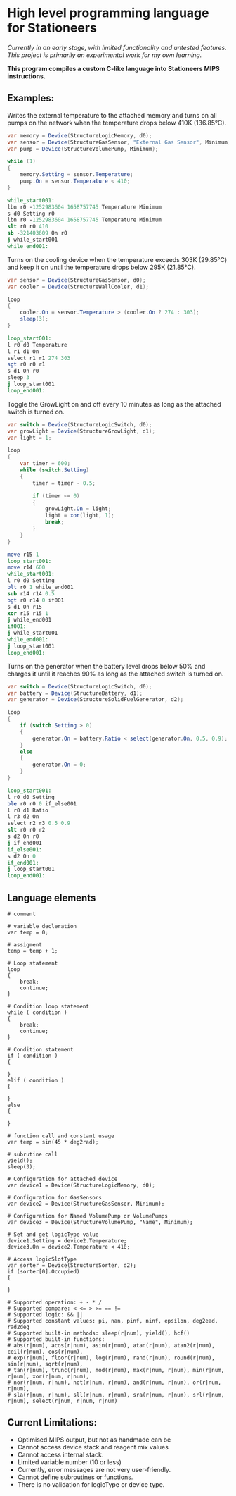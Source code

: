 # High level programming language for Stationeers

_Currently in an early stage, with limited functionality and untested features._\
_This project is primarily an experimental work for my own learning._

__This program compiles a custom C-like language into Stationeers MIPS instructions.__

## Examples:

Writes the external temperature to the attached memory and turns on all pumps on the network when the temperature drops below 410K (136.85°C).
```csharp
var memory = Device(StructureLogicMemory, d0);
var sensor = Device(StructureGasSensor, "External Gas Sensor", Minimum);
var pump = Device(StructureVolumePump, Minimum);

while (1)
{
	memory.Setting = sensor.Temperature;
	pump.On = sensor.Temperature < 410;
}
```

```mips
while_start001:
lbn r0 -1252983604 1658757745 Temperature Minimum
s d0 Setting r0
lbn r0 -1252983604 1658757745 Temperature Minimum
slt r0 r0 410
sb -321403609 On r0
j while_start001
while_end001:
```

Turns on the cooling device when the temperature exceeds 303K (29.85°C) and keep it on until the temperature drops below 295K (21.85°C).
```csharp
var sensor = Device(StructureGasSensor, d0);
var cooler = Device(StructureWallCooler, d1);

loop
{
	cooler.On = sensor.Temperature > (cooler.On ? 274 : 303);
	sleep(3);
}
```

```mips
loop_start001:
l r0 d0 Temperature
l r1 d1 On
select r1 r1 274 303
sgt r0 r0 r1
s d1 On r0
sleep 3
j loop_start001
loop_end001:
```

Toggle the GrowLight on and off every 10 minutes as long as the attached switch is turned on.
```csharp
var switch = Device(StructureLogicSwitch, d0);
var growLight = Device(StructureGrowLight, d1);
var light = 1;

loop
{
	var timer = 600;
	while (switch.Setting)
	{
		timer = timer - 0.5;

		if (timer <= 0)
		{
			growLight.On = light;
			light = xor(light, 1);
			break;
		}
	}
}
```

```mips
move r15 1
loop_start001:
move r14 600
while_start001:
l r0 d0 Setting
blt r0 1 while_end001
sub r14 r14 0.5
bgt r0 r14 0 if001
s d1 On r15
xor r15 r15 1
j while_end001
if001:
j while_start001
while_end001:
j loop_start001
loop_end001:
```

Turns on the generator when the battery level drops below 50% and charges it until it reaches 90% as long as the attached switch is turned on.
```csharp
var switch = Device(StructureLogicSwitch, d0);
var battery = Device(StructureBattery, d1);
var generator = Device(StructureSolidFuelGenerator, d2);

loop
{
	if (switch.Setting > 0)
	{
		generator.On = battery.Ratio < select(generator.On, 0.5, 0.9);
	} 
	else 
	{
		generator.On = 0;
	}
}

```

```mips
loop_start001:
l r0 d0 Setting
ble r0 r0 0 if_else001
l r0 d1 Ratio
l r3 d2 On
select r2 r3 0.5 0.9
slt r0 r0 r2
s d2 On r0
j if_end001
if_else001:
s d2 On 0
if_end001:
j loop_start001
loop_end001:
```

## Language elements

```
# comment

# variable decleration
var temp = 0;

# assigment
temp = temp + 1;

# Loop statement
loop
{
    break;
    continue;
}

# Condition loop statement
while ( condition )
{
    break;
    continue;
}

# Condition statement
if ( condition )
{

}
elif ( condition )
{
    
} 
else 
{

}

# function call and constant usage
var temp = sin(45 * deg2rad);

# subrutine call
yield();
sleep(3);

# Configuration for attached device
var device1 = Device(StructureLogicMemory, d0);

# Configuration for GasSensors
var device2 = Device(StructureGasSensor, Minimum);

# Configuration for Named VolumePump or VolumePumps
var device3 = Device(StructureVolumePump, "Name", Minimum);

# Set and get logicType value
device1.Setting = device2.Temperature;
device3.On = device2.Temperature < 410;

# Access logicSlotType
var sorter = Device(StructureSorter, d2);
if (sorter[0].Occupied)
{

}

# Supported operation: + - * /
# Supported compare: < <= > >= == !=
# Supported logic: && ||
# Supported constant values: pi, nan, pinf, ninf, epsilon, deg2ead, rad2deg
# Supported built-in methods: sleep(r|num), yield(), hcf()
# Supported built-in functions: 
# abs(r|num), acos(r|num), asin(r|num), atan(r|num), atan2(r|num), ceil(r|num), cos(r|num), 
# exp(r|num), floor(r|num), log(r|num), rand(r|num), round(r|num), sin(r|num), sqrt(r|num), 
# tan(r|num), trunc(r|num), mod(r|num), max(r|num, r|num), min(r|num, r|num), xor(r|num, r|num), 
# nor(r|num, r|num), not(r|num, r|num), and(r|num, r|num), or(r|num, r|num), 
# sla(r|num, r|num), sll(r|num, r|num), sra(r|num, r|num), srl(r|num, r|num), select(r|num, r|num, r|num)
```

## Current Limitations:

- Optimised MIPS output, but not as handmade can be
- Cannot access device stack and reagent mix values
- Cannot access internal stack.
- Limited variable number (10 or less)
- Currently, error messages are not very user-friendly.
- Cannot define subroutines or functions.
- There is no validation for logicType or device type.
